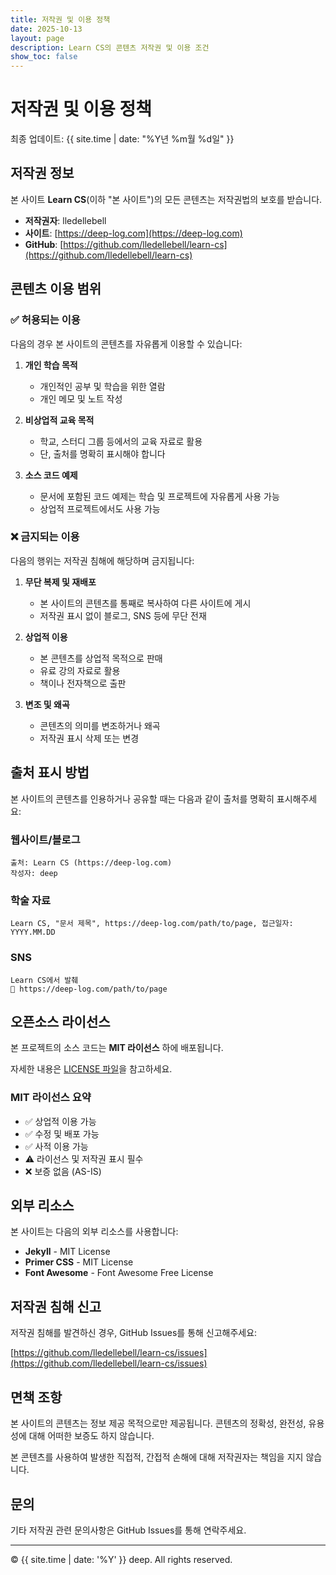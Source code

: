 ```yaml
---
title: 저작권 및 이용 정책
date: 2025-10-13
layout: page
description: Learn CS의 콘텐츠 저작권 및 이용 조건
show_toc: false
---
```

# 저작권 및 이용 정책

최종 업데이트: {{ site.time | date: "%Y년 %m월 %d일" }}

## 저작권 정보

본 사이트 **Learn CS**(이하 "본 사이트")의 모든 콘텐츠는 저작권법의 보호를 받습니다.

- **저작권자**: lledellebell
- **사이트**: [https://deep-log.com](https://deep-log.com)
- **GitHub**: [https://github.com/lledellebell/learn-cs](https://github.com/lledellebell/learn-cs)

## 콘텐츠 이용 범위

### ✅ 허용되는 이용

다음의 경우 본 사이트의 콘텐츠를 자유롭게 이용할 수 있습니다:

1. **개인 학습 목적**
   - 개인적인 공부 및 학습을 위한 열람
   - 개인 메모 및 노트 작성

2. **비상업적 교육 목적**
   - 학교, 스터디 그룹 등에서의 교육 자료로 활용
   - 단, 출처를 명확히 표시해야 합니다

3. **소스 코드 예제**
   - 문서에 포함된 코드 예제는 학습 및 프로젝트에 자유롭게 사용 가능
   - 상업적 프로젝트에서도 사용 가능

### ❌ 금지되는 이용

다음의 행위는 저작권 침해에 해당하며 금지됩니다:

1. **무단 복제 및 재배포**
   - 본 사이트의 콘텐츠를 통째로 복사하여 다른 사이트에 게시
   - 저작권 표시 없이 블로그, SNS 등에 무단 전재

2. **상업적 이용**
   - 본 콘텐츠를 상업적 목적으로 판매
   - 유료 강의 자료로 활용
   - 책이나 전자책으로 출판

3. **변조 및 왜곡**
   - 콘텐츠의 의미를 변조하거나 왜곡
   - 저작권 표시 삭제 또는 변경

## 출처 표시 방법

본 사이트의 콘텐츠를 인용하거나 공유할 때는 다음과 같이 출처를 명확히 표시해주세요:

### 웹사이트/블로그

```
출처: Learn CS (https://deep-log.com)
작성자: deep
```

### 학술 자료

```
Learn CS, "문서 제목", https://deep-log.com/path/to/page, 접근일자: YYYY.MM.DD
```

### SNS

```
Learn CS에서 발췌
🔗 https://deep-log.com/path/to/page
```

## 오픈소스 라이선스

본 프로젝트의 소스 코드는 **MIT 라이선스** 하에 배포됩니다.

자세한 내용은 [LICENSE 파일](https://github.com/lledellebell/learn-cs/blob/master/LICENSE)을 참고하세요.

### MIT 라이선스 요약

- ✅ 상업적 이용 가능
- ✅ 수정 및 배포 가능
- ✅ 사적 이용 가능
- ⚠️ 라이선스 및 저작권 표시 필수
- ❌ 보증 없음 (AS-IS)

## 외부 리소스

본 사이트는 다음의 외부 리소스를 사용합니다:

- **Jekyll** - MIT License
- **Primer CSS** - MIT License
- **Font Awesome** - Font Awesome Free License

## 저작권 침해 신고

저작권 침해를 발견하신 경우, GitHub Issues를 통해 신고해주세요:

[https://github.com/lledellebell/learn-cs/issues](https://github.com/lledellebell/learn-cs/issues)

## 면책 조항

본 사이트의 콘텐츠는 정보 제공 목적으로만 제공됩니다. 콘텐츠의 정확성, 완전성, 유용성에 대해 어떠한 보증도 하지 않습니다.

본 콘텐츠를 사용하여 발생한 직접적, 간접적 손해에 대해 저작권자는 책임을 지지 않습니다.

## 문의

기타 저작권 관련 문의사항은 GitHub Issues를 통해 연락주세요.

---

© {{ site.time | date: '%Y' }} deep. All rights reserved.
